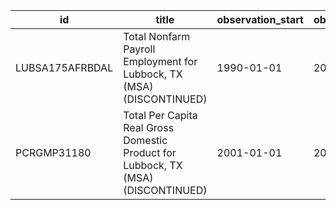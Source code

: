 | id              | title                                                                             | observation_start   | observation_end   |
|-----------------|-----------------------------------------------------------------------------------|---------------------|-------------------|
| LUBSA175AFRBDAL | Total Nonfarm Payroll Employment for Lubbock, TX (MSA) (DISCONTINUED)             | 1990-01-01          | 2016-01-01        |
| PCRGMP31180     | Total Per Capita Real Gross Domestic Product for Lubbock, TX (MSA) (DISCONTINUED) | 2001-01-01          | 2017-01-01        |